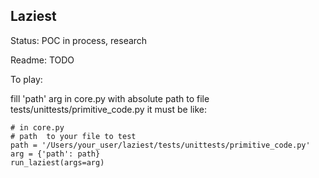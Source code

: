 ## Laziest

Status: POC in process, research

Readme: TODO

To play: 

fill 'path' arg in core.py with absolute path to file tests/unittests/primitive_code.py 
it must be like:

    # in core.py
    # path  to your file to test
    path = '/Users/your_user/laziest/tests/unittests/primitive_code.py'
    arg = {'path': path}
    run_laziest(args=arg)